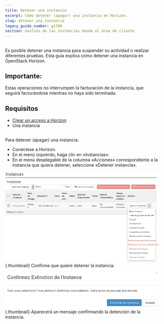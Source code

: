 ```yaml
---
title: Detener una instancia
excerpt: Cómo detener (apagar) una instancia en Horizon.
slug: detener_una_instancia
legacy_guide_number: g1780
section: Gestión de las instancias desde el área de cliente
---
```



## 
Es posible detener una instancia para suspender su actividad o realizar diferentes pruebas. 
Esta guía explica cómo detener una instancia en OpenStack Horizon.

## Importante:
Estas operaciones no interrumpen la facturación de la instancia, que seguirá facturándose mientras no haya sido terminada.


## Requisitos

- [Crear un acceso a Horizon](https://docs.ovh.com/es/public-cloud/crear_un_acceso_a_horizon/)
- Una instancia




## 
Para detener (apagar) una instancia: 


- Conéctese a Horizon.
- En el menú izquierdo, haga clic en «Instancias».
- En el menú desplegable de la columna «Acciones» correspondiente a la instancia que quiera detener, seleccione «Detener instancia».



![](images/img_2654.jpg){.thumbnail}
Confirme que quiere detener la instancia.

![](images/img_2655.jpg){.thumbnail}
Aparecerá un mensaje confirmando la detención de la instancia.